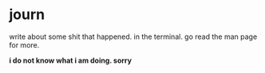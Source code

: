 # journ
write about some shit that happened. in the terminal. go read the man page for more.

**i do not know what i am doing. sorry**
